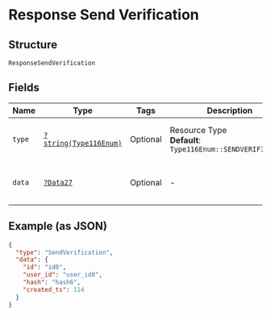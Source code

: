 
# Response Send Verification

## Structure

`ResponseSendVerification`

## Fields

| Name | Type | Tags | Description | Getter | Setter |
|  --- | --- | --- | --- | --- | --- |
| `type` | [`?string(Type116Enum)`](../../doc/models/type-116-enum.md) | Optional | Resource Type<br>**Default**: `Type116Enum::SENDVERIFICATION` | getType(): ?string | setType(?string type): void |
| `data` | [`?Data27`](../../doc/models/data-27.md) | Optional | - | getData(): ?Data27 | setData(?Data27 data): void |

## Example (as JSON)

```json
{
  "type": "SendVerification",
  "data": {
    "id": "id0",
    "user_id": "user_id8",
    "hash": "hash6",
    "created_ts": 114
  }
}
```

